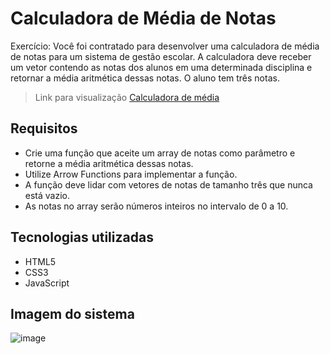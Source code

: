 # Calculadora de Média de Notas

Exercício: Você foi contratado para desenvolver uma calculadora de média de notas para um sistema de gestão escolar. A calculadora deve receber um vetor contendo as notas dos alunos em uma determinada disciplina e retornar a média aritmética dessas notas. O aluno tem três notas.
> Link para visualização [Calculadora de média](https://matheeuspinheiro.github.io/calculadora_media/)


## Requisitos
- Crie uma função que aceite um array de notas como parâmetro e retorne a média aritmética dessas notas.
- Utilize Arrow Functions para implementar a função.
- A função deve lidar com vetores de notas de tamanho três que nunca está vazio.
- As notas no array serão números inteiros no intervalo de 0 a 10.

## Tecnologias utilizadas
- HTML5
- CSS3
- JavaScript

## Imagem do sistema
![image](https://github.com/MatheeusPinheiro/calculadora_media/assets/78563956/067f9707-da6a-4d3c-9d32-8dbc4b2964aa)
